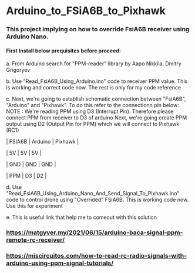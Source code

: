 # Arduino_to_FSiA6B_to_Pixhawk

### This project implying on how to override FsiA6B receiver using Arduino Nano.

#### First Install below prequisites before proceed:
a. From Arduino search for "PPM-reader" library by Aapo Nikkila, Dmitry Grigoryev

b. Use "Read_FsiA6B_Using_Arduino.ino" code to receiver PPM value. This is working and correct code now. The rest is only for my code reference

c. Next, we're going to establish schematic connection between "FsiA6B", "Arduino" and "Pixhawk". To do this refer to the connectionn pin below:
NOTE : We're reading PPM using D3 (Interrupt Pin). Therefore please connect PPM from receiver to D3 of arduino
Next, we're going create PPM output using D2 (Output Pin for PPM) which we will connect to Pixhawk (RC1)
			    
| FSIA6B | Arduino | Pixhawk |

  |   5V   |   5V    |  5V     |

  |   GND  |   GND   |  GND    |
 
  |   PPM  |   D3    |    D2     |
	
d. Use "Read_FsiA6B_Using_Arduino_Nano_And_Send_Signal_To_Pixhawk.ino" code to control drone using "Overrided" FSiA6B. This is working code now. Use
this for experiment

e. This is useful link that help me to comeout with this solution

### https://matgyver.my/2021/06/15/arduino-baca-signal-ppm-remote-rc-receiver/
### https://miscircuitos.com/how-to-read-rc-radio-signals-with-arduino-using-ppm-signal-tutorials/

